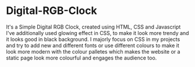 # Digital-RGB-Clock
It's a Simple Digital RGB Clock, created using HTML, CSS and Javascript 
I've additionally used glowing effect in CSS, to make it look more trendy and it looks good in black background.
I majorly focus on CSS in my projects and try to add new and different fonts or use different colours to make it look more modern with the colour palletes which makes the website or a static page look more colourful and engages the audience too. 
